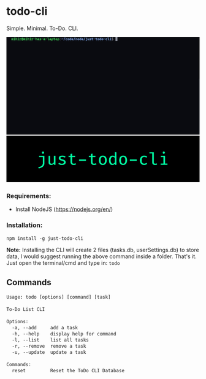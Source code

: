 # todo-cli

Simple. Minimal. To-Do. CLI.

![tutorial](tutorial.gif)
![just-todo-cli](just-todo-cli.png)

### Requirements:

- Install NodeJS (<https://nodejs.org/en/>)

### Installation:

    npm install -g just-todo-cli

**Note:** Installing the CLI will create 2 files (tasks.db, userSettings.db) to store data, I would suggest running the above command inside a folder.
That's it. Just open the terminal/cmd and type in: `todo`

## Commands

```
Usage: todo [options] [command] [task]

To-Do List CLI

Options:
  -a, --add     add a task
  -h, --help    display help for command
  -l, --list    list all tasks
  -r, --remove  remove a task
  -u, --update  update a task

Commands:
  reset         Reset the ToDo CLI Database
```
